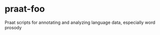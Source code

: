 praat-foo
=========

Praat scripts for annotating and analyzing language data, especially word prosody

